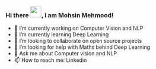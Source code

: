### Hi there <img src="https://raw.githubusercontent.com/MartinHeinz/MartinHeinz/master/wave.gif" width="30px">, I am Mohsin Mehmood!


<!--
**mohsinmahmood12/mohsinmahmood12** is a ✨ _special_ ✨ repository because its `README.md` (this file) appears on your GitHub profile.

Here are some ideas to get you started:
-->
- 🔭 I’m currently working on Computer Vision and NLP
- 🌱 I’m currently learning Deep Learning
- 👯 I’m looking to collaborate on open source projects
- 🤔 I’m looking for help with Maths behind Deep Learning
- 💬 Ask me about Computer vision and NLP
- 📫 How to reach me: Linkedin

